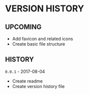 # VERSION HISTORY
## UPCOMING

- Add favicon and related icons
- Create basic file structure

## HISTORY

`0.0.1` - 2017-08-04
- Create readme
- Create version history file
